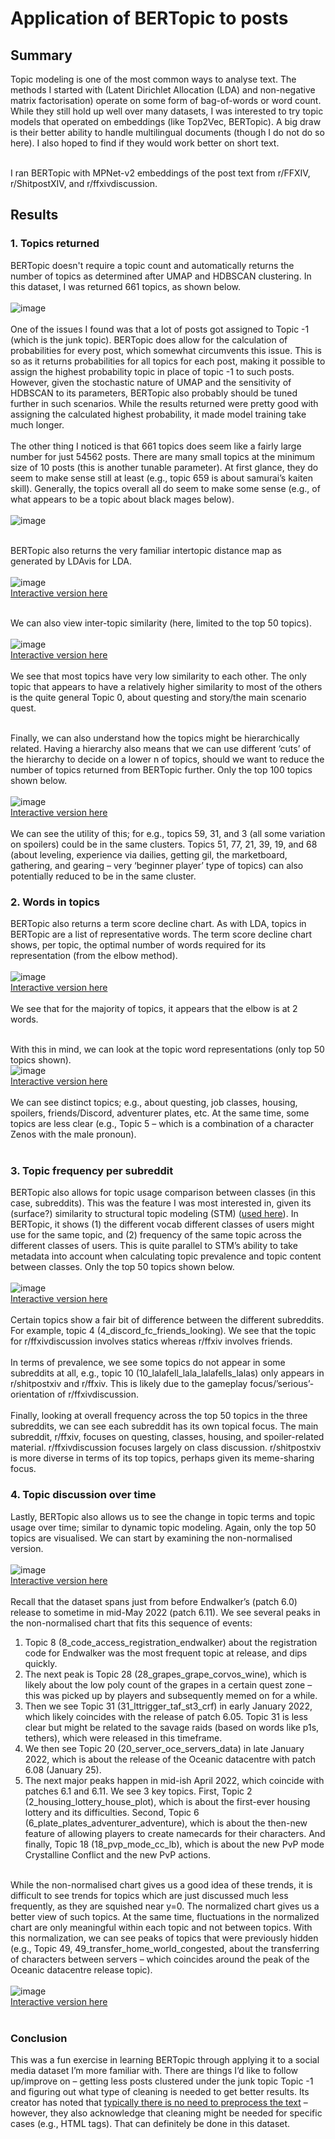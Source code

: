 # Application of BERTopic to posts

## Summary
Topic modeling is one of the most common ways to analyse text. The methods I started with (Latent Dirichlet Allocation (LDA) and non-negative matrix factorisation) operate on some form of bag-of-words or word count. While they still hold up well over many datasets, I was interested to try topic models that operated on embeddings (like Top2Vec, BERTopic). A big draw is their better ability to handle multilingual documents (though I do not do so here). I also hoped to find if they would work better on short text. <br><br>

I ran BERTopic with MPNet-v2 embeddings of the post text from r/FFXIV, r/ShitpostXIV, and r/ffxivdiscussion.

## Results
### 1. Topics returned
BERTopic doesn't require a topic count and automatically returns the number of topics as determined after UMAP and HDBSCAN clustering. In this dataset, I was returned 661 topics, as shown below.<br><br>
![image](/imgs/topic_df.PNG)<br><br>
One of the issues I found was that a lot of posts got assigned to Topic -1 (which is the junk topic). BERTopic does allow for the calculation of probabilities for every post, which somewhat circumvents this issue. This is so as it returns probabilities for all topics for each post, making it possible to assign the highest probability topic in place of topic -1 to such posts. However, given the stochastic nature of UMAP and the sensitivity of HDBSCAN to its parameters, BERTopic also probably should be tuned further in such scenarios. While the results returned were pretty good with assigning the calculated highest probability, it made model training take much longer.<br><br>
The other thing I noticed is that 661 topics does seem like a fairly large number for just 54562 posts. There are many small topics at the minimum size of 10 posts (this is another tunable parameter). At first glance, they do seem to make sense still at least (e.g., topic 659 is about samurai’s kaiten skill). Generally, the topics overall all do seem to make some sense (e.g., of what appears to be a topic about black mages below). <br><br>
![image](/imgs/topic_eg.PNG)<br><br>

BERTopic also returns the very familiar intertopic distance map as generated by LDAvis for LDA.<br><br>
![image](/imgs/intertopic.PNG)<br>
[Interactive version here](/imgs/intertopic.html) <br><br>

We can also view inter-topic similarity (here, limited to the top 50 topics). <br><br>
![image](/imgs/topicsim.PNG)<br>
[Interactive version here](/imgs/topicsim.html) <br><br>
We see that most topics have very low similarity to each other. The only topic that appears to have a relatively higher similarity to most of the others is the quite general Topic 0, about questing and story/the main scenario quest. <br><br>

Finally, we can also understand how the topics might be hierarchically related. Having a hierarchy also means that we can use different ‘cuts’ of the hierarchy to decide on a lower n of topics, should we want to reduce the number of topics returned from BERTopic further. Only the top 100 topics shown below. <br><br>
![image](/imgs/hierarch.PNG)<br>
[Interactive version here](/imgs/hierarch_top100.html) <br><br>
We can see the utility of this; for e.g., topics 59, 31, and 3 (all some variation on spoilers) could be in the same clusters. Topics 51, 77, 21, 39, 19, and 68 (about leveling, experience via dailies, getting gil, the marketboard, gathering, and gearing – very ‘beginner player’ type of topics) can also potentially reduced to be in the same cluster.

### 2. Words in topics
BERTopic also returns a term score decline chart. As with LDA, topics in BERTopic are a list of representative words. The term score decline chart shows, per topic, the optimal number of words required for its representation (from the elbow method). <br><br>
![image](/imgs/tsdecline.PNG)<br>
[Interactive version here](/imgs/tsdecline.html) <br><br>
We see that for the majority of topics, it appears that the elbow is at 2 words. <br><br>

With this in mind, we can look at the topic word representations (only top 50 topics shown).<br>
![image](/imgs/topicbars.PNG)<br>
[Interactive version here](/imgs/topicbars.html) <br><br>
We can see distinct topics; e.g., about questing, job classes, housing, spoilers, friends/Discord, adventurer plates, etc. At the same time, some topics are less clear (e.g., Topic 5 – which is a combination of a character Zenos with the male pronoun). <br><br>

### 3. Topic frequency per subreddit
BERTopic also allows for topic usage comparison between classes (in this case, subreddits). This was the feature I was most interested in, given its (surface?) similarity to structural topic modeling (STM) ([used here]( https://dru-r.github.io/portfolio/p1/mature-vs-explicit.html)). In BERTopic, it shows (1) the different vocab different classes of users might use for the same topic, and (2) frequency of the same topic across the different classes of users. This is quite parallel to STM’s ability to take metadata into account when calculating topic prevalence and topic content between classes. Only the top 50 topics shown below. <br><br>
![image](/imgs/topicperclass.PNG)<br>
[Interactive version here](/imgs/topicperclass.html) <br><br>
Certain topics show a fair bit of difference between the different subreddits. For example, topic 4 (4_discord_fc_friends_looking). We see that the topic for r/ffxivdiscussion involves statics whereas r/ffxiv involves friends. <br><br>
In terms of prevalence, we see some topics do not appear in some subreddits at all, e.g., topic 10 (10_lalafell_lala_lalafells_lalas) only appears in r/shitpostxiv and r/ffxiv. This is likely due to the gameplay focus/’serious’-orientation of r/ffxivdiscussion. <br><br>
Finally, looking at overall frequency across the top 50 topics in the three subreddits, we can see each subreddit has its own topical focus. The main subreddit, r/ffxiv, focuses on questing, classes, housing, and spoiler-related material. r/ffxivdiscussion focuses largely on class discussion. r/shitpostxiv is more diverse in terms of its top topics, perhaps given its meme-sharing focus. 

### 4. Topic discussion over time
Lastly, BERTopic also allows us to see the change in topic terms and topic usage over time; similar to dynamic topic modeling. Again, only the top 50 topics are visualised. We can start by examining the non-normalised version. <br><br>
![image](/imgs/topicsovertime_notnorm.PNG)<br>
[Interactive version here](/imgs/topicsovertime_notnorm.html) <br><br>
Recall that the dataset spans just from before Endwalker’s (patch 6.0) release to sometime in mid-May 2022 (patch 6.11). We see several peaks in the non-normalised chart that fits this sequence of events: <br>
1. Topic 8 (8_code_access_registration_endwalker) about the registration code for Endwalker was the most frequent topic at release, and dips quickly.<br>
2. The next peak is Topic 28 (28_grapes_grape_corvos_wine), which is likely about the low poly count of the grapes in a certain quest zone – this was picked up by players and subsequently memed on for a while. <br>
3. Then we see Topic 31 (31_lttrigger_taf_st3_crf) in early January 2022, which likely coincides with the release of patch 6.05. Topic 31 is less clear but might be related to the savage raids (based on words like p1s, tethers), which were released in this timeframe. <br>
4. We then see Topic 20 (20_server_oce_servers_data) in late January 2022, which is about the release of the Oceanic datacentre with patch 6.08 (January 25). <br>
5. The next major peaks happen in mid-ish April 2022, which coincide with patches 6.1 and 6.11. We see 3 key topics. First, Topic 2 (2_housing_lottery_house_plot), which is about the first-ever housing lottery and its difficulties. Second, Topic 6 (6_plate_plates_adventurer_adventure), which is about the then-new feature of allowing players to create namecards for their characters. And finally, Topic 18 (18_pvp_mode_cc_lb), which is about the new PvP mode Crystalline Conflict and the new PvP actions.<br> <br>

While the non-normalised chart gives us a good idea of these trends, it is difficult to see trends for topics which are just discussed much less frequently, as they are squished near y=0. The normalized chart gives us a better view of such topics. At the same time, fluctuations in the normalized chart are only meaningful within each topic and not between topics. With this normalization, we can see peaks of topics that were previously hidden (e.g., Topic 49, 49_transfer_home_world_congested, about the transferring of characters between servers – which coincides around the peak of the Oceanic datacentre release topic). <br><br>
![image](/imgs/topicsovertime_notnorm.PNG)<br>
[Interactive version here](/imgs/topicsovertime_notnorm.html)<br><br>

### Conclusion
This was a fun exercise in learning BERTopic through applying it to a social media dataset I’m more familiar with. There are things I’d like to follow up/improve on – getting less posts clustered under the junk topic Topic -1 and figuring out what type of cleaning is needed to get better results. Its creator has noted that [typically there is no need to preprocess the text](https://github.com/MaartenGr/BERTopic/issues/40) – however, they also acknowledge that cleaning might be needed for specific cases (e.g., HTML tags). That can definitely be done in this dataset.
